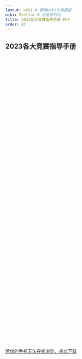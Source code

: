 ```yaml
---
layout: wiki # 使用wiki布局模板
wiki: Stellar # 这是项目名
title: 2023各大竞赛指导手册.PDF
order: 07
---
```


## **2023各大竞赛指导手册** 


<!DOCTYPE html PUBLIC "-//W3C//DTD XHTML 1.0 Transitional//EN" "http://www.w3.org/TR/xhtml1/DTD/xhtml1-transitional.dtd">
<html xmlns="http://www.w3.org/1999/xhtml">
<head>
<meta http-equiv="Content-Type" content="text/html; charset=utf-8" />
<meta name="keywords" content="2023北京信息科技大学学科竞赛指导手册" />
<meta name="description" content="2023北京信息科技大学学科竞赛指导手册" />
<title>2023北京信息科技大学学科竞赛指导手册</title>
<script type="text/javascript" src="/assets/js/pdfobject.js"></script>
</head>
<body background="images/bj.jpg">
<script type="text/javascript">
    window.onload = function() {
        PDFObject.embed(
            "/assets/wiki/fresher/2023北京信息科技大学学科竞赛指导手册.pdf",
            "#pdf"
        );
    };
</script>
<center>
<div id="pdf" style="width: 688px;height: 900px;">
</div>
</center>
</body>
</html>


<a href="/assets/wiki/fresher/2023北京信息科技大学学科竞赛指导手册.pdf" download="2023北京信息科技大学学科竞赛指导手册.pdf">若您的手机无法在线浏览，点此下载</a>